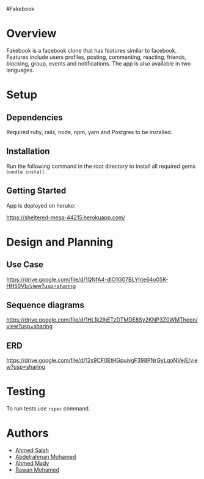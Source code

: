 #Fakebook
# Overview

Fakebook is a facebook clone that has features similar to facebook. Features include users profiles, posting, commenting, reacting, friends, blocking, group, events and notifications. The app is also available in two languages.

# Setup

## Dependencies

Required ruby, rails, node, npm, yarn and Postgres to be installed.

## Installation

Run the following command in the root directory to install all required gems
`bundle install`

## Getting Started

App is deployed on heruko:

https://sheltered-mesa-44215.herokuapp.com/

# Design and Planning

## Use Case

https://drive.google.com/file/d/1QNfA4-dIO1G07BLYhte64o05K-HH50Vb/view?usp=sharing

## Sequence diagrams

https://drive.google.com/file/d/1HL1k2lhETzDTMDE8Sy2KNP3Z0WMTheon/view?usp=sharing

## ERD

https://drive.google.com/file/d/12s9CF0EtHGpuivgF398PNrGyLqoNVejE/view?usp=sharing

# Testing

To run tests use `rspec` command.

# Authors

- [Ahmed Salah](https://github.com/toushi100)
- [Abdelrahman Mohamed](https://github.com/abdelRahmanMI)
- [Ahmed Mady](https://github.com/mady99)
- [Rawan Mohamed](https://github.com/rawanalex20)
